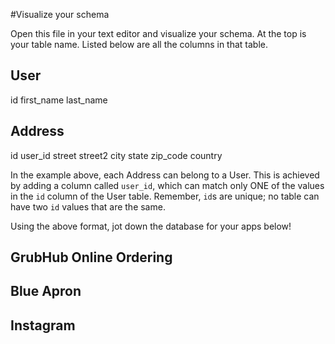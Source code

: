 #Visualize your schema

Open this file in your text editor and visualize your schema. At the top is your table name. Listed below are all the columns in that table. 

User
-------------------
id
first_name
last_name

Address
-------------------
id
user_id
street 
street2 
city
state
zip_code
country

In the example above, each Address can belong to a User. This is achieved by adding a column called `user_id`, which can match only ONE of the values in the `id` column of the User table. Remember, `id`s are unique; no table can have two `id` values that are the same.

Using the above format, jot down the database for your apps below!

## GrubHub Online Ordering

## Blue Apron

## Instagram
